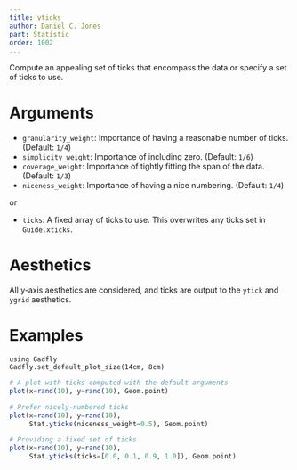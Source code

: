 ```yaml
---
title: yticks
author: Daniel C. Jones
part: Statistic
order: 1002
...
```


Compute an appealing set of ticks that encompass the data or specify a set of ticks to use.

# Arguments

  * `granularity_weight`: Importance of having a reasonable number of ticks. (Default: `1/4`)
  * `simplicity_weight`: Importance of including zero. (Default: `1/6`)
  * `coverage_weight`: Importance of tightly fitting the span of the data. (Default: `1/3`)
  * `niceness_weight`: Importance of having a nice numbering. (Default: `1/4`)

or

  * `ticks`: A fixed array of ticks to use.  This overwrites any ticks set in `Guide.xticks`.

# Aesthetics

All y-axis aesthetics are considered, and ticks are output to the `ytick` and
`ygrid` aesthetics.

# Examples

```{.julia hide="true" results="none"}
using Gadfly
Gadfly.set_default_plot_size(14cm, 8cm)
```

```julia
# A plot with ticks computed with the default arguments
plot(x=rand(10), y=rand(10), Geom.point)
```

```julia
# Prefer nicely-numbered ticks
plot(x=rand(10), y=rand(10),
     Stat.yticks(niceness_weight=0.5), Geom.point)
```

```julia
# Providing a fixed set of ticks
plot(x=rand(10), y=rand(10),
     Stat.yticks(ticks=[0.0, 0.1, 0.9, 1.0]), Geom.point)
```
     